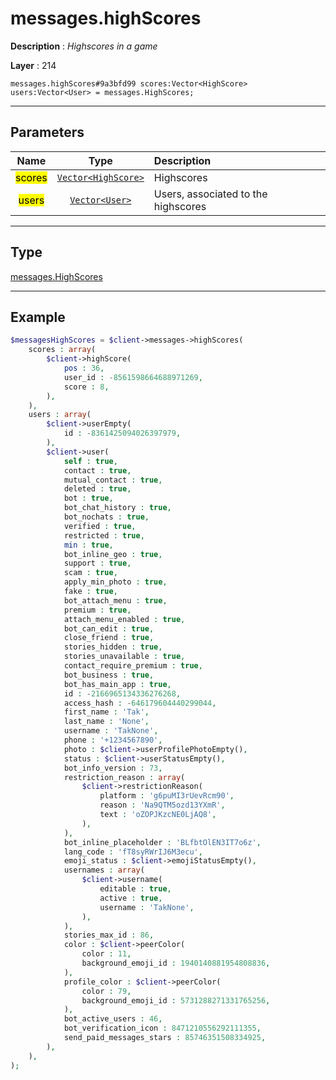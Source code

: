 # messages.highScores

**Description** : *Highscores in a game*

**Layer** : 214

```tl
messages.highScores#9a3bfd99 scores:Vector<HighScore> users:Vector<User> = messages.HighScores;
```

---

## Parameters

| Name | Type | Description |
| :---: | :---: | :--- |
| <mark>scores</mark> | [`Vector<HighScore>`](type/HighScore) | Highscores |
| <mark>users</mark> | [`Vector<User>`](type/User) | Users, associated to the highscores |

---

## Type

[messages.HighScores](type/messages.HighScores)

---

## Example

```php
$messagesHighScores = $client->messages->highScores(
	scores : array(
		$client->highScore(
			pos : 36,
			user_id : -8561598664688971269,
			score : 8,
		),
	),
	users : array(
		$client->userEmpty(
			id : -8361425094026397979,
		),
		$client->user(
			self : true,
			contact : true,
			mutual_contact : true,
			deleted : true,
			bot : true,
			bot_chat_history : true,
			bot_nochats : true,
			verified : true,
			restricted : true,
			min : true,
			bot_inline_geo : true,
			support : true,
			scam : true,
			apply_min_photo : true,
			fake : true,
			bot_attach_menu : true,
			premium : true,
			attach_menu_enabled : true,
			bot_can_edit : true,
			close_friend : true,
			stories_hidden : true,
			stories_unavailable : true,
			contact_require_premium : true,
			bot_business : true,
			bot_has_main_app : true,
			id : -2166965134336276268,
			access_hash : -646179604440299044,
			first_name : 'Tak',
			last_name : 'None',
			username : 'TakNone',
			phone : '+1234567890',
			photo : $client->userProfilePhotoEmpty(),
			status : $client->userStatusEmpty(),
			bot_info_version : 73,
			restriction_reason : array(
				$client->restrictionReason(
					platform : 'g6puMI3rUevRcm90',
					reason : 'Na9QTM5ozd13YXmR',
					text : 'oZOPJKzcNE0LjAQ8',
				),
			),
			bot_inline_placeholder : 'BLfbtOlEN3IT7o6z',
			lang_code : 'fT8syRWrIJ6M3ecu',
			emoji_status : $client->emojiStatusEmpty(),
			usernames : array(
				$client->username(
					editable : true,
					active : true,
					username : 'TakNone',
				),
			),
			stories_max_id : 86,
			color : $client->peerColor(
				color : 11,
				background_emoji_id : 1940140881954808836,
			),
			profile_color : $client->peerColor(
				color : 79,
				background_emoji_id : 5731288271331765256,
			),
			bot_active_users : 46,
			bot_verification_icon : 8471210556292111355,
			send_paid_messages_stars : 85746351508334925,
		),
	),
);
```